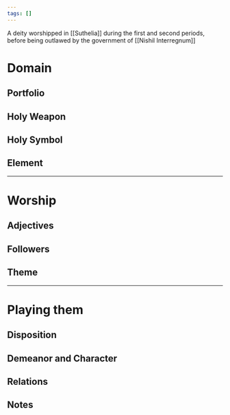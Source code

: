 ```yaml
---
tags: []
---
```

A deity worshipped in [[Suthelia]] during the first and second periods, before being outlawed by the government of [[Nishil Interregnum]]

# Domain
## Portfolio 

## Holy Weapon 

## Holy Symbol 

## Element 



---
# Worship
## Adjectives 

## Followers

## Theme

---
# Playing them
## Disposition 

## Demeanor and Character  


## Relations 

## Notes 


